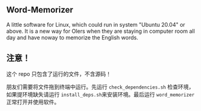 ## Word-Memorizer
A little software for Linux, which could run in system "Ubuntu 20.04" or above. It is a new way for OIers when they are staying in computer room all day and have noway to memorize the English words.

## 注意！

这个 repo 只包含了运行的文件，不含源码！

朋友们需要将文件拖到终端中运行。先运行 `check_dependencies.sh` 检查环境，如果提环境缺失请运行 `install_deps.sh`来安装环境。最后运行 `word_memorizer` 正常打开并使用软件。
